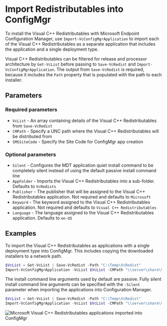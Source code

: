 # Import Redistributables into ConfigMgr

To install the Visual C++ Redistributables with Microsoft Endpoint Configuration Manager, use `Import-VcConfigMgrApplication` to import each of the Visual C++ Redistributables as a separate application that includes the application and a single deployment type.

Visual C++ Redistributables can be filtered for release and processor architecture by `Get-VcList` before passing to `Save-VcRedist` and `Import-VcConfigMgrApplication`. The output from `Save-VcRedist` is required, because it includes the `Path` property that is populated with the path to each installer.

## Parameters

### Required parameters

* `VcList` - An array containing details of the Visual C++ Redistributables from `Save-VcRedist`
* `CMPath` - Specify a UNC path where the Visual C++ Redistributables will be distributed from
* `SMSSiteCode` - Specify the Site Code for ConfigMgr app creation

### Optional parameters

* `Silent` - Configures the MDT application quiet install command to be completely silent instead of using the default passive install command line
* `AppFolder` - Imports the Visual C++ Redistributables into a sub-folder. Defaults to `VcRedists`
* `Publisher` - The publisher that will be assigned to the Visual C++ Redistributables application. Not required and defaults to `Microsoft`
* `Keyword` - The keyword assigned to the Visual C++ Redistributables application. Not required and defaults to `Visual C++ Redistributables`
* `Language` - The language assigned to the Visual C++ Redistributables application. Defaults to `en-US`

## Examples

To import the Visual C++ Redistributables as applications with a single deployment type into ConfigMgr. This includes copying the downloaded installers to a network path.

```powershell
$VcList = Get-VcList | Save-VcRedist -Path "C:\Temp\VcRedist"
Import-VcConfigMgrApplication -VcList $VcList -CMPath "\\server\share\VcRedist" -SMSSiteCode LAB
```

The install command line arguments used by default are passive. Fully silent install command line arguments can be specified with the `-Silent` parameter when importing the applications into Configuration Manager.

```powershell
$VcList = Get-VcList | Save-VcRedist -Path "C:\Temp\VcRedist"
Import-VcConfigMgrApplication -VcList $VcList -CMPath "\\server\share\VcRedist" -SMSSiteCode LAB -Silent
```

![Microsoft Visual C++ Redistributables applications imported into ConfigMgr](assets/images/vcredistconfigmgr.png)
